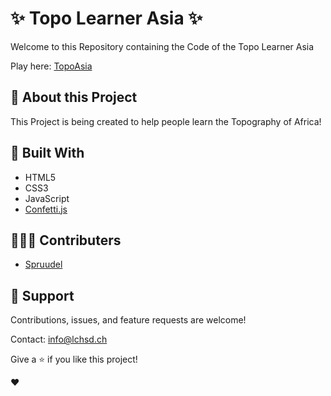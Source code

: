 # ✨ Topo Learner Asia ✨

Welcome to this Repository containing the Code of the Topo Learner Asia

Play here: [TopoAsia](https://lchsd.ch/projects/topo_asia/)

## 📙 About this Project
This Project is being created to help people learn the Topography of Africa!


## 🔧 Built With 

 - HTML5
 - CSS3
 - JavaScript
 - [Confetti.js](https://github.com/Agezao/confetti-js)

## 🙋🏽‍♂️ Contributers 

- [Spruudel](https://github.com/Sprudeel)

## 🤝 Support

Contributions, issues, and feature requests are welcome!

Contact: info@lchsd.ch

Give a ⭐️ if you like this project!

❤️
